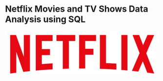 # Netflix Movies and TV Shows Data Analysis using SQL

![Netflix Logo](https://github.com/GunjanSaini07/netflix_sql_project/blob/main/logo.png)

